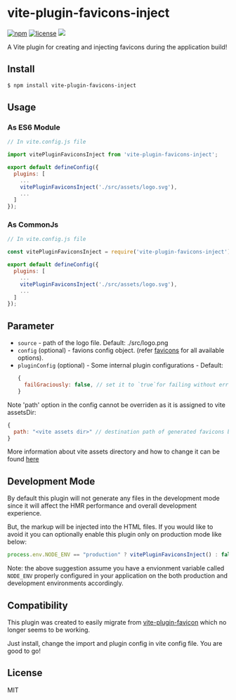 vite-plugin-favicons-inject
===========
[![npm][npm]][npm-url]
[![license][license]][license-url]
<a href="https://npmcharts.com/compare/vite-plugin-favicons-inject?minimal=true">
  <img src="https://img.shields.io/npm/dm/vite-plugin-favicons-inject.svg">
</a>
<br>

A Vite plugin for creating and injecting favicons during the application build!

Install
-------

```bash
$ npm install vite-plugin-favicons-inject
```

Usage
-----

### As ES6 Module ###

```javascript
// In vite.config.js file

import vitePluginFaviconsInject from 'vite-plugin-favicons-inject';

export default defineConfig({
  plugins: [
    ...
    vitePluginFaviconsInject('./src/assets/logo.svg'),
    ...
  ]
});
```

### As CommonJs ###

```javascript
// In vite.config.js file

const vitePluginFaviconsInject = require('vite-plugin-favicons-inject');

export default defineConfig({
  plugins: [
    ...
    vitePluginFaviconsInject('./src/assets/logo.svg'),
    ...
  ]
});
```


Parameter
---------

 - `source` - path of the logo file. Default: ./src/logo.png
 - `config` (optional) - favions config object. (refer [favicons](https://github.com/itgalaxy/favicons#nodejs) for all available options).
 - `pluginConfig` (optional) - Some internal plugin configurations - Default:
    ```javascript
    {
      failGraciously: false, // set it to `true`for failing without errors(only applicable on exceptional cases)
    }
    ```
  Note 'path' option in the config cannot be overriden as it is assigned to vite assetsDir:
  ```javascript
  {
    path: "<vite assets dir>" // destination path of generated favicons based on vite asset dir
  }
  ```
  More information about vite assets directory and how to change it can be found [here](https://vitejs.dev/config/build-options.html#build-assetsdir)

Development Mode
---------
By default this plugin will not generate any files in the development mode since it will affect the HMR performance and overall development experience.

But, the markup will be injected into the HTML files. If you would like to avoid it you can optionally enable this plugin only on production mode like below:

```javascript
process.env.NODE_ENV == "production" ? vitePluginFaviconsInject() : false
```

Note: the above suggestion assume you have a envionment variable called `NODE_ENV` properly configured in your application on the both production and development environments accordingly.

Compatibility
---------

This plugin was created to easily migrate from [vite-plugin-favicon](https://github.com/josh-hemphill/vite-plugin-favicon) which no longer seems to be working.

Just install, change the import and plugin config in vite config file. You are good to go!

License
-------

MIT



[npm]: https://img.shields.io/npm/v/vite-plugin-favicons-inject.svg
[npm-url]: https://npmjs.com/package/vite-plugin-favicons-inject
[license]: https://img.shields.io/npm/l/vite-plugin-favicons-inject?no-cache
[license-url]: https://github.com/JohnPremKumar/vite-plugin-favicons-inject/blob/main/LICENCE
